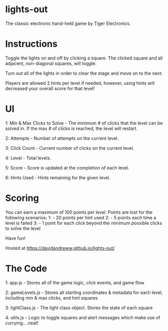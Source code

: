 # lights-out
The classic electronic hand-held game by Tiger Electronics. 

# Instructions
Toggle the lights on and off by clicking a square. The clicked square and all adjacent, non-diagonal squares, will toggle.

Turn out all of the lights in order to clear the stage and move on to the next.

Players are allowed 2 hints per level if needed, however, using hints will decreased your overall score for that level!

# UI
1: Min & Max Clicks to Solve - The minimum # of clicks that the level can be solved in. If the max # of clicks is reached, the level will restart.

2: Attempts - Number of attempts on the current level.

3: Click Count - Current number of clicks on the current level.

4: Level - Total levels.

5: Score - Score is updated at the completion of each level.

6: Hints Used - Hints remaining for the given level.

# Scoring
You can earn a maximum of 100 points per level. Points are lost for the following scenarios:
1: - 20 points per hint used
2: - 5 points each time a level is failed
3: - 1 point for each click beyond the minimum possible clicks to solve the level

Have fun!

Hosted at https://davidandreww.github.io/lights-out/

# The Code

1: app.js - Stores all of the game logic, click events, and game flow

2: gameLevels.js - Stores all starting coordinates & metadata for each level, including min & max clicks, and hint squares

3: lightClass.js - The light class object. Stores the state of each square

4: utils.js - Logic to toggle squares and alert messages which make use of currying....neat!